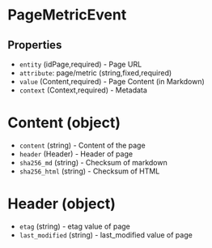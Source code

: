 # PageMetricEvent

## Properties

 - `entity` (idPage,required) - Page URL
 - `attribute`: page/metric (string,fixed,required)
 - `value` (Content,required) - Page Content (in Markdown)
 - `context` (Context,required) - Metadata

# Content (object)

- `content` (string) - Content of the page
- `header` (Header) - Header of page
- `sha256_md` (string) - Checksum of markdown
- `sha256_html` (string) - Checksum of HTML

# Header (object)

- `etag` (string) - etag value of page
- `last_modified` (string) - last_modified value of page
